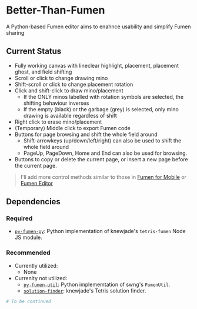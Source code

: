 # Better-Than-Fumen

A Python-based Fumen editor aims to enahnce usability and simplify Fumen sharing

## Current Status

- Fully working canvas with lineclear highlight, placement, placement ghost, and field shifting
- Scroll or click to change drawing mino
- Shift-scroll or click to change placement rotation
- Click and shift-click to draw mino/placement
	- If the ONLY minos labelled with rotation symbols are selected, the shifting behaviour inverses
	- If the empty (black) or the garbage (grey) is selected, only mino drawing is available regardless of shift
- Right click to erase mino/placement
- (Temporary) Middle click to export Fumen code
- Buttons for page browsing and shift the whole field around
	- Shift-arrowkeys (up/down/left/right) can also be used to shift the whole field around
	- PageUp, PageDown, Home and End can also be used for browsing.
- Buttons to copy or delete the current page, or insert a new page before the current page.

> I'll add more control methods similar to those in [Fumen for Mobile](https://knewjade.github.io/fumen-for-mobile/) or [Fumen Editor](fumen.zui.jp/)

## Dependencies

### Required

- [`py-fumen-py`](https://github.com/OctupusTea/py-fumen-py): Python implementation of knewjade's `tetris-fumen` Node JS module.

### Recommended

- Currently utilized:
	- None
- Currenlty not utilized:
	- [`py-fumen-util`](https://github.com/OctupusTea/py-fumen-util): Python implememtation of swng's `FumenUtil`.
	- [`solution-finder`](https://github.com/knewjade/solution-finder/): knewjade's Tetris solution finder.

```Python
# To be continued
```
